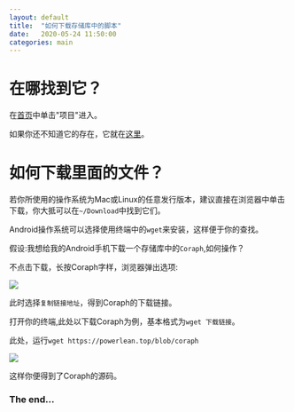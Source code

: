 ```yaml
---
layout: default
title:  "如何下载存储库中的脚本"
date:   2020-05-24 11:50:00
categories: main
---
```

# 在哪找到它？

在[首页](https://powerlean.top "Powerlean-网址首页")中单击"项目"进入。

如果你还不知道它的存在，它就在[这里](https://powerlean.top/blob "Powerlean-第二存储分发库")。

# 如何下载里面的文件？

若你所使用的操作系统为Mac或Linux的任意发行版本，建议直接在浏览器中单击下载，你大抵可以在`~/Download`中找到它们。

Android操作系统可以选择使用终端中的`wget`来安装，这样便于你的查找。

假设:我想给我的Android手机下载一个存储库中的`Coraph`,如何操作？

不点击下载，长按Coraph字样，浏览器弹出选项:

![](https://i.loli.net/2020/05/24/rHX52fe4oyd9qat.png)

此时选择`复制链接地址`，得到Coraph的下载链接。

打开你的终端,此处以下载Coraph为例，基本格式为`wget 下载链接`。

此处，运行`wget https://powerlean.top/blob/coraph`

![](https://i.loli.net/2020/05/24/NHsp157Sdw3mbln.jpg)

这样你便得到了Coraph的源码。

### The end...
